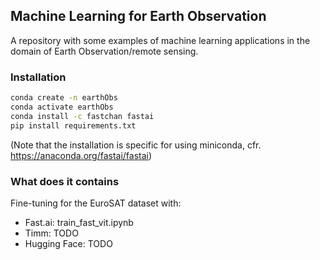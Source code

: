 ## Machine Learning for Earth Observation
A repository with some examples of machine learning applications in the domain of Earth Observation/remote sensing.

### Installation
```bash
conda create -n earthObs
conda activate earthObs
conda install -c fastchan fastai
pip install requirements.txt
```
(Note that the installation is specific for using miniconda, cfr. https://anaconda.org/fastai/fastai)

### What does it contains
Fine-tuning for the EuroSAT dataset with:
- Fast.ai: train_fast_vit.ipynb
- Timm: TODO
- Hugging Face: TODO
